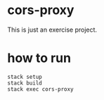 # cors-proxy
This is just an exercise project.

# how to run

```
stack setup
stack build
stack exec cors-proxy
```

